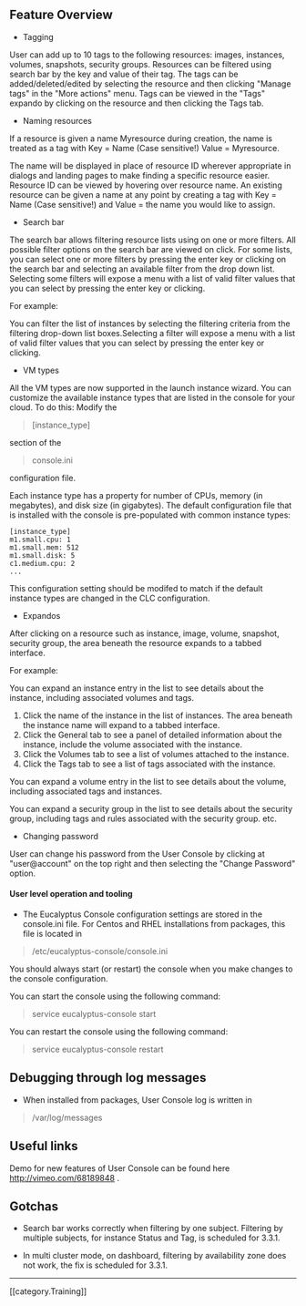 ## Feature Overview

* Tagging

User can add up to 10 tags to the following resources: images, instances, volumes, snapshots, security groups. Resources can be filtered using search bar by the key and value of their tag. The tags can be added/deleted/edited by selecting the resource and then clicking "Manage tags" in the "More actions" menu. Tags can be viewed in the "Tags" expando by clicking on the resource and then clicking the Tags tab.

* Naming resources

If a resource is given a name Myresource during creation, the name is treated as a tag with Key = Name (Case sensitive!) Value = Myresource. 

The name will be displayed in place of resource ID wherever appropriate in dialogs and landing pages to make finding a specific resource easier. Resource ID can be viewed by hovering over resource name. An existing resource can be given a name at any point by creating a tag with Key = Name (Case sensitive!) and Value = the name you would like to assign.  


* Search bar 

The search bar allows filtering resource lists using on one or more filters. 
All possible filter options on the search bar are viewed on click.
For some lists, you can select one or more filters by pressing the enter key or clicking on the search bar and selecting
an available filter from the drop down list. Selecting some filters will expose a menu with a list of valid filter values
that you can select by pressing the enter key or clicking.


For example: 

You can filter the list of instances by selecting the filtering criteria from the filtering drop-down list boxes.Selecting a filter will expose a menu with a list of valid filter values
that you can select by pressing the enter key or clicking.

* VM types

All the VM types are now supported in the launch instance wizard. You can customize the available instance types that are listed in the console for your cloud. To do this:
Modify the 

>[instance_type] 

section of the 

>console.ini 

configuration file. 

Each instance type has a property for
number of CPUs, memory (in megabytes), and disk size (in gigabytes). The default configuration file that is installed
with the console is pre-populated with common instance types:
 
  
    [instance_type]
    m1.small.cpu: 1
    m1.small.mem: 512
    m1.small.disk: 5
    c1.medium.cpu: 2
    ...
This configuration setting should be modifed to match if the default instance types are changed in
the CLC configuration.

* Expandos

After clicking on a resource such as instance, image, volume, snapshot, security group, the area beneath the resource expands to a tabbed interface.

For example: 

You can expand an instance entry in the list to see details about the instance, including associated volumes and tags.

1. Click the name of the instance in the list of instances.
The area beneath the instance name will expand to a tabbed interface.
2. Click the General tab to see a panel of detailed information about the instance, include the volume associated with
the instance.
3. Click the Volumes tab to see a list of volumes attached to the instance.
4. Click the Tags tab to see a list of tags associated with the instance.

You can expand a volume entry in the list to see details about the volume, including associated tags and instances.

You can expand a security group in the list to see details about the security group, including tags and rules associated
with the security group.
etc.

* Changing password

User can change his password from the User Console by clicking at "user@account" on the top right and then  selecting the "Change Password" option. 

#### User level operation and tooling

* The Eucalyptus Console configuration settings are stored in the console.ini file.
For Centos and RHEL installations from packages, this file is located in

>/etc/eucalyptus-console/console.ini

You should always start (or restart) the console when you make changes to the console configuration.

You can start the console using the following command:
>service eucalyptus-console start

You can restart the console using the following command:
>service eucalyptus-console restart

## Debugging through log messages

* When installed from packages, User Console log is written in 

>/var/log/messages

## Useful links

Demo for new features of User Console can be found here http://vimeo.com/68189848 .

## Gotchas

* Search bar works correctly when filtering by one subject. Filtering by multiple subjects, for instance Status and Tag, is scheduled for 3.3.1.

* In multi cluster mode, on dashboard, filtering by availability zone does not work, the fix is scheduled for 3.3.1.



*****
[[category.Training]]